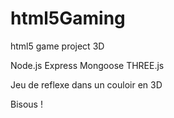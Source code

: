 html5Gaming
===========

html5 game project 3D


Node.js
Express
Mongoose
THREE.js

Jeu de reflexe dans un couloir en 3D

Bisous !
